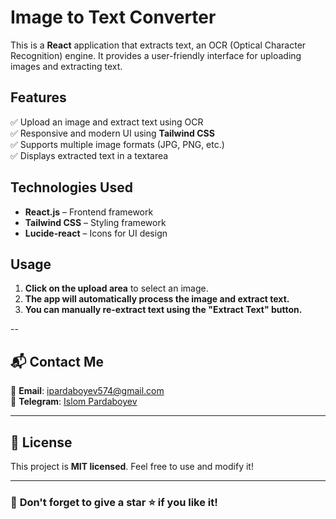 # Image to Text Converter

This is a **React** application that extracts text, an OCR (Optical Character Recognition) engine. It provides a user-friendly interface for uploading images and extracting text.

## Features

✅ Upload an image and extract text using OCR  
✅ Responsive and modern UI using **Tailwind CSS**  
✅ Supports multiple image formats (JPG, PNG, etc.)  
✅ Displays extracted text in a textarea  

## Technologies Used

- **React.js** – Frontend framework
- **Tailwind CSS** – Styling framework
- **Lucide-react** – Icons for UI design

## Usage

1. **Click on the upload area** to select an image.  
2. **The app will automatically process the image and extract text.**  
3. **You can manually re-extract text using the "Extract Text" button.**  

--

## 📬 Contact Me  
📧 **Email**: [ipardaboyev574@gmail.com](mailto:ipardaboyev574@gmail.com)  
💼 **Telegram**: [Islom Pardaboyev](https://t.me/islom_ipm)  

---

## 📜 License  
This project is **MIT licensed**. Feel free to use and modify it!  

---

### 🌟 **Don't forget to give a star ⭐ if you like it!** 
